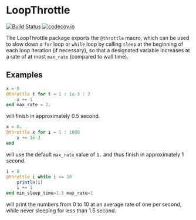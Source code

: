 # LoopThrottle

[![Build Status](https://travis-ci.org/tkoolen/LoopThrottle.jl.svg?branch=master)](https://travis-ci.org/tkoolen/LoopThrottle.jl)
[![codecov.io](http://codecov.io/github/tkoolen/LoopThrottle.jl/coverage.svg?branch=master)](http://codecov.io/github/tkoolen/LoopThrottle.jl?branch=master)

The LoopThrottle package exports the `@throttle` macro, which can be used to
slow down a `for` loop or `while` loop by calling `sleep` at the beginning of each
loop iteration (if necessary), so that a designated variable increases
at a rate of at most `max_rate` (compared to wall time).

## Examples
```julia
x = 0
@throttle t for t = 1 : 1e-3 : 2
    x += 1
end max_rate = 2.
```
will finish in approximately 0.5 second.

```julia
x = 0.
@throttle x for i = 1 : 1000
    x += 1e-3
end
```
will use the default `max_rate` value of `1.` and thus finish in approximately 1 second.
```julia
i = 0
@throttle i while i <= 10
    println(i)
    i += 1
end min_sleep_time=1.5 max_rate=1
```
will print the numbers from 0 to 10 at an average rate of one per second, while never
sleeping for less than 1.5 second.

